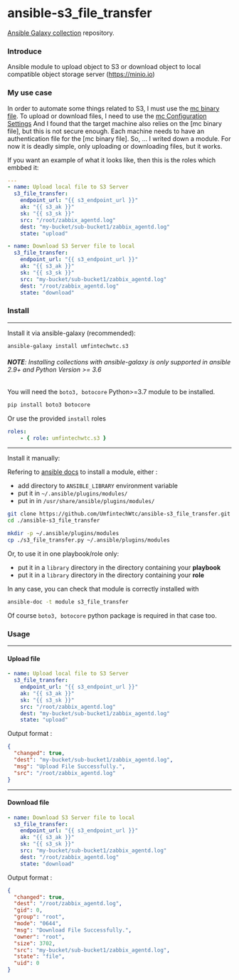 # ansible-s3_file_transfer

[Ansible Galaxy collection](https://galaxy.ansible.com/umfintechwtc/s3) repository.

### Introduce
Ansible module to upload object to S3 or download object to local compatible object storage server (https://minio.io)

### My use case

In order to automate some things related to S3, I must use the [mc binary file](https://min.io/docs/minio/linux/reference/minio-mc.html?ref=docs).
To upload or download files, I need to use the [mc Configuration Settings](https://min.io/docs/minio/linux/reference/minio-mc-admin/mc-admin-config.html#id4)
And I found that the target machine also relies on the [mc binary file], but this is not secure enough. Each machine needs to have an authentication file for the [mc binary file].
So, ... I writed down a module. For now it is deadly simple,  only uploading or downloading files, but it works.

If you want an example of what it looks like, then this is the roles which embbed it:
```yaml
---
- name: Upload local file to S3 Server
  s3_file_transfer:
    endpoint_url: "{{ s3_endpoint_url }}"
    ak: "{{ s3_ak }}"
    sk: "{{ s3_sk }}"
    src: "/root/zabbix_agentd.log"
    dest: "my-bucket/sub-bucket1/zabbix_agentd.log"
    state: "upload"

- name: Download S3 Server file to local
  s3_file_transfer:
    endpoint_url: "{{ s3_endpoint_url }}"
    ak: "{{ s3_ak }}"
    sk: "{{ s3_sk }}"
    src: "my-bucket/sub-bucket1/zabbix_agentd.log"
    dest: "/root/zabbix_agentd.log"
    state: "download"
```

### Install

---

Install it via ansible-galaxy (recommended):

```bash
ansible-galaxy install umfintechwtc.s3
```
###### *__NOTE__: Installing collections with ansible-galaxy is only supported in ansible 2.9+ and Python Version >= 3.6*

You will need the `boto3, botocore` Python>=3.7 module to be installed.
```bash
pip install boto3 botocore
```

Or use the provided `install` roles

```yaml
roles:
    - { role: umfintechwtc.s3 }
```

---
Install it manually:

Refering to [ansible docs](https://docs.ansible.com/ansible/latest/dev_guide/developing_locally.html#adding-a-module-locally) to install a module, either :

- add directory to `ANSIBLE_LIBRARY` environment variable
- put it in  `~/.ansible/plugins/modules/`
- put in in `/usr/share/ansible/plugins/modules/`

```bash
git clone https://github.com/UmfintechWtc/ansible-s3_file_transfer.git
cd ./ansible-s3_file_transfer

mkdir -p ~/.ansible/plugins/modules
cp ./s3_file_transfer.py ~/.ansible/plugins/modules
```

Or, to use it in one playbook/role only:

- put it in a `library` directory in the directory containing your __playbook__ 
- put it in a `library` directory in the directory containing your __role__ 

In any case, you can check that module is correctly installed with

```bash
ansible-doc -t module s3_file_transfer
```

Of course `boto3, botocore` python package is required in that case too.

### Usage

---

#### Upload file
```yaml
- name: Upload local file to S3 Server
  s3_file_transfer:
    endpoint_url: "{{ s3_endpoint_url }}"
    ak: "{{ s3_ak }}"
    sk: "{{ s3_sk }}"
    src: "/root/zabbix_agentd.log"
    dest: "my-bucket/sub-bucket1/zabbix_agentd.log"
    state: "upload"
```
Output format : 
```json
{
  "changed": true, 
  "dest": "my-bucket/sub-bucket1/zabbix_agentd.log", 
  "msg": "Upload File Successfully.", 
  "src": "/root/zabbix_agentd.log"
}
```

---
#### Download file

```yaml
- name: Download S3 Server file to local
  s3_file_transfer:
    endpoint_url: "{{ s3_endpoint_url }}"
    ak: "{{ s3_ak }}"
    sk: "{{ s3_sk }}"
    src: "my-bucket/sub-bucket1/zabbix_agentd.log"
    dest: "/root/zabbix_agentd.log"
    state: "download"
```
Output format : 
```json
{
  "changed": true, 
  "dest": "/root/zabbix_agentd.log", 
  "gid": 0, 
  "group": "root", 
  "mode": "0644", 
  "msg": "Download File Successfully.", 
  "owner": "root", 
  "size": 3702, 
  "src": "my-bucket/sub-bucket1/zabbix_agentd.log", 
  "state": "file", 
  "uid": 0
}
```
